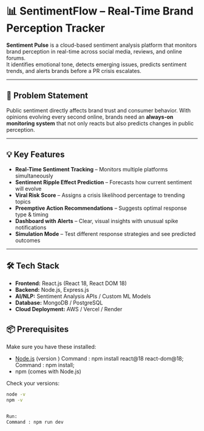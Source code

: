 # 📊 SentimentFlow – Real-Time Brand Perception Tracker

**Sentiment Pulse** is a cloud-based sentiment analysis platform that monitors brand perception in real-time across social media, reviews, and online forums.  
It identifies emotional tone, detects emerging issues, predicts sentiment trends, and alerts brands before a PR crisis escalates.

---

## 🚀 Problem Statement
Public sentiment directly affects brand trust and consumer behavior. With opinions evolving every second online, brands need an **always-on monitoring system** that not only reacts but also predicts changes in public perception.

---

## 💡 Key Features
- **Real-Time Sentiment Tracking** – Monitors multiple platforms simultaneously  
- **Sentiment Ripple Effect Prediction** – Forecasts how current sentiment will evolve  
- **Viral Risk Score** – Assigns a crisis likelihood percentage to trending topics  
- **Preemptive Action Recommendations** – Suggests optimal response type & timing  
- **Dashboard with Alerts** – Clear, visual insights with unusual spike notifications  
- **Simulation Mode** – Test different response strategies and see predicted outcomes  

---

## 🛠 Tech Stack
- **Frontend:** React.js (React 18, React DOM 18)
- **Backend:** Node.js, Express.js
- **AI/NLP:** Sentiment Analysis APIs / Custom ML Models
- **Database:** MongoDB / PostgreSQL
- **Cloud Deployment:** AWS / Vercel / Render



## 📦 Prerequisites
Make sure you have these installed:
- [Node.js](https://nodejs.org/) (version )
Command : npm install react@18 react-dom@18;
Command : npm install;            
- npm (comes with Node.js)

Check your versions:
```bash
node -v
npm -v


Run:
Command : npm run dev
